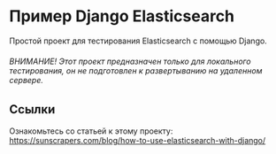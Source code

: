 # Пример Django Elasticsearch

Простой проект для тестирования Elasticsearch с помощью Django.

###### ВНИМАНИЕ! Этот проект предназначен только для локального тестирования, он не подготовлен к развертыванию на удаленном сервере.

## Ссылки

Ознакомьтесь со статьей к этому проекту:
https://sunscrapers.com/blog/how-to-use-elasticsearch-with-django/
